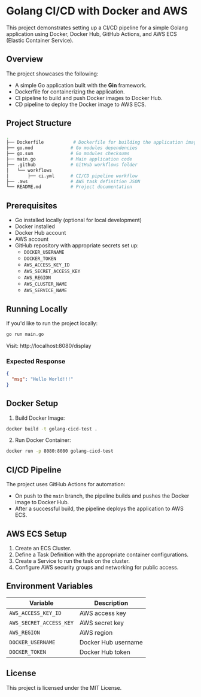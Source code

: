 # Golang CI/CD with Docker and AWS

This project demonstrates setting up a CI/CD pipeline for a simple Golang application using Docker, Docker Hub, GitHub Actions, and AWS ECS (Elastic Container Service).

## Overview
The project showcases the following:
- A simple Go application built with the **Gin** framework.
- Dockerfile for containerizing the application.
- CI pipeline to build and push Docker images to Docker Hub.
- CD pipeline to deploy the Docker image to AWS ECS.

## Project Structure
```bash
.
├── Dockerfile           # Dockerfile for building the application image
├── go.mod              # Go modules dependencies
├── go.sum              # Go modules checksums
├── main.go             # Main application code
├── .github             # GitHub workflows folder
│   └── workflows
│       ├── ci.yml      # CI/CD pipeline workflow
├── .aws                # AWS task definition JSON
└── README.md           # Project documentation
```

## Prerequisites
- Go installed locally (optional for local development)
- Docker installed
- Docker Hub account
- AWS account
- GitHub repository with appropriate secrets set up:
  - `DOCKER_USERNAME`
  - `DOCKER_TOKEN`
  - `AWS_ACCESS_KEY_ID`
  - `AWS_SECRET_ACCESS_KEY`
  - `AWS_REGION`
  - `AWS_CLUSTER_NAME`
  - `AWS_SERVICE_NAME`

## Running Locally
If you'd like to run the project locally:
```bash
go run main.go
```
Visit: http://localhost:8080/display

### Expected Response
```json
{
  "msg": "Hello World!!!"
}
```

## Docker Setup
1. Build Docker Image:
```bash
docker build -t golang-cicd-test .
```

2. Run Docker Container:
```bash
docker run -p 8080:8080 golang-cicd-test
```

## CI/CD Pipeline
The project uses GitHub Actions for automation:
- On push to the `main` branch, the pipeline builds and pushes the Docker image to Docker Hub.
- After a successful build, the pipeline deploys the application to AWS ECS.

## AWS ECS Setup
1. Create an ECS Cluster.
2. Define a Task Definition with the appropriate container configurations.
3. Create a Service to run the task on the cluster.
4. Configure AWS security groups and networking for public access.

## Environment Variables
| Variable              | Description       |
|----------------------|------------------|
| `AWS_ACCESS_KEY_ID`   | AWS access key   |
| `AWS_SECRET_ACCESS_KEY` | AWS secret key   |
| `AWS_REGION`          | AWS region       |
| `DOCKER_USERNAME`      | Docker Hub username |
| `DOCKER_TOKEN`        | Docker Hub token |

## License
This project is licensed under the MIT License.

